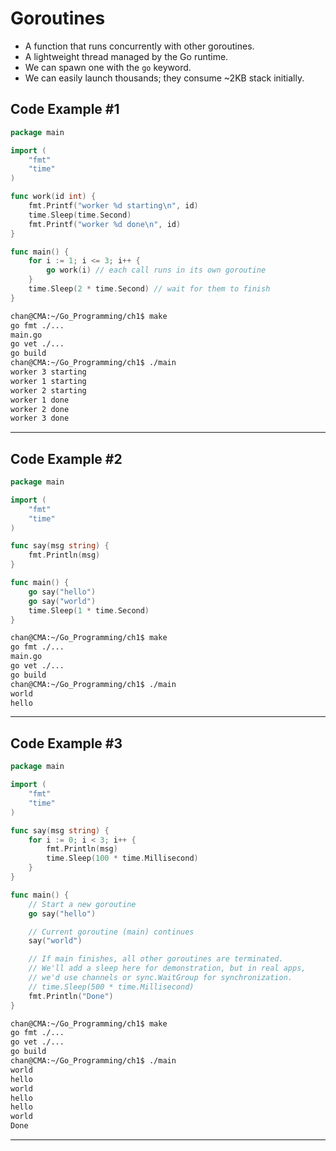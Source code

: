 # Goroutines 

- A function that runs concurrently with other goroutines.
- A lightweight thread managed by the Go runtime. 
- We can spawn one with the `go` keyword.
- We can easily launch thousands; they consume ~2KB stack initially. 

## Code Example #1

```go
package main

import (
	"fmt"
	"time"
)

func work(id int) {
	fmt.Printf("worker %d starting\n", id)
	time.Sleep(time.Second)
	fmt.Printf("worker %d done\n", id)
}

func main() {
	for i := 1; i <= 3; i++ {
		go work(i) // each call runs in its own goroutine
	}
	time.Sleep(2 * time.Second) // wait for them to finish
}
```

```sh
chan@CMA:~/Go_Programming/ch1$ make
go fmt ./...
main.go
go vet ./...
go build
chan@CMA:~/Go_Programming/ch1$ ./main
worker 3 starting
worker 1 starting
worker 2 starting
worker 1 done
worker 2 done
worker 3 done
```

---

## Code Example #2

```go
package main

import (
	"fmt"
	"time"
)

func say(msg string) {
	fmt.Println(msg)
}

func main() {
	go say("hello")
	go say("world")
	time.Sleep(1 * time.Second)
}
```

```sh
chan@CMA:~/Go_Programming/ch1$ make
go fmt ./...
main.go
go vet ./...
go build
chan@CMA:~/Go_Programming/ch1$ ./main
world
hello
```

---

## Code Example #3

```go
package main

import (
	"fmt"
	"time"
)

func say(msg string) {
	for i := 0; i < 3; i++ {
		fmt.Println(msg)
		time.Sleep(100 * time.Millisecond)
	}
}

func main() {
	// Start a new goroutine
	go say("hello")

	// Current goroutine (main) continues
	say("world")

	// If main finishes, all other goroutines are terminated.
	// We'll add a sleep here for demonstration, but in real apps,
	// we'd use channels or sync.WaitGroup for synchronization.
	// time.Sleep(500 * time.Millisecond)
	fmt.Println("Done")
}
```

```sh
chan@CMA:~/Go_Programming/ch1$ make
go fmt ./...
go vet ./...
go build
chan@CMA:~/Go_Programming/ch1$ ./main
world
hello
world
hello
hello
world
Done
```

---

